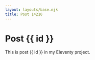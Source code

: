 ```yaml
---
layout: layouts/base.njk
title: Post 14210
---
```


# Post {{ id }}

This is post {{ id }} in my Eleventy project.
